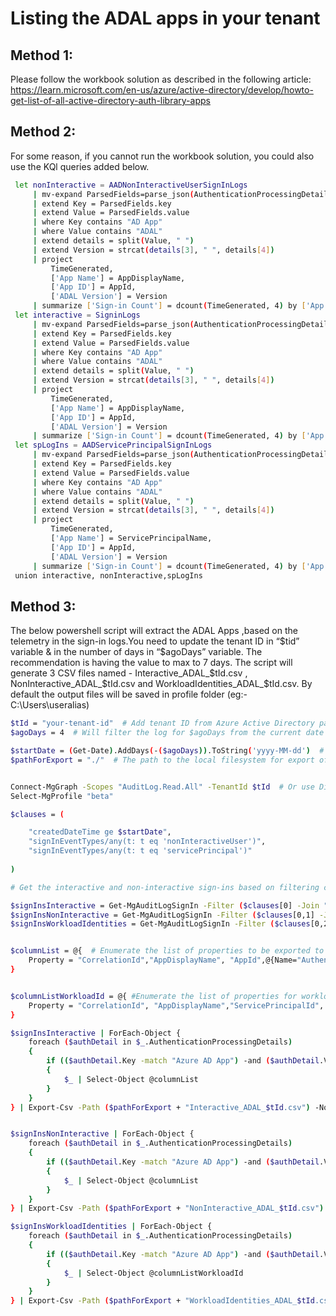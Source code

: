 # Listing the ADAL apps in your tenant 
## Method 1: 
Please follow the workbook solution as described in the following article: https://learn.microsoft.com/en-us/azure/active-directory/develop/howto-get-list-of-all-active-directory-auth-library-apps

## Method 2: 

For some reason, if you cannot run the workbook solution, you could also use the KQl queries added below. 

 ```sh
  let nonInteractive = AADNonInteractiveUserSignInLogs
      | mv-expand ParsedFields=parse_json(AuthenticationProcessingDetails)
      | extend Key = ParsedFields.key
      | extend Value = ParsedFields.value
      | where Key contains "AD App"
      | where Value contains "ADAL"
      | extend details = split(Value, " ")
      | extend Version = strcat(details[3], " ", details[4])
      | project
          TimeGenerated,
          ['App Name'] = AppDisplayName,
          ['App ID'] = AppId,
          ['ADAL Version'] = Version
      | summarize ['Sign-in Count'] = dcount(TimeGenerated, 4) by ['App Name'], ['App ID'], ['ADAL Version'];
  let interactive = SigninLogs
      | mv-expand ParsedFields=parse_json(AuthenticationProcessingDetails)
      | extend Key = ParsedFields.key
      | extend Value = ParsedFields.value
      | where Key contains "AD App"
      | where Value contains "ADAL"
      | extend details = split(Value, " ")
      | extend Version = strcat(details[3], " ", details[4])
      | project
          TimeGenerated,
          ['App Name'] = AppDisplayName,
          ['App ID'] = AppId,
          ['ADAL Version'] = Version
      | summarize ['Sign-in Count'] = dcount(TimeGenerated, 4) by ['App Name'], ['App ID'], ['ADAL Version'];
  let spLogIns = AADServicePrincipalSignInLogs
      | mv-expand ParsedFields=parse_json(AuthenticationProcessingDetails)
      | extend Key = ParsedFields.key
      | extend Value = ParsedFields.value
      | where Key contains "AD App"
      | where Value contains "ADAL"
      | extend details = split(Value, " ")
      | extend Version = strcat(details[3], " ", details[4])
      | project
          TimeGenerated,
          ['App Name'] = ServicePrincipalName,
          ['App ID'] = AppId,
          ['ADAL Version'] = Version
      | summarize ['Sign-in Count'] = dcount(TimeGenerated, 4) by ['App Name'], ['App ID'], ['ADAL Version'];
  union interactive, nonInteractive,spLogIns
```
## Method 3:

The below powershell script will extract the ADAL Apps ,based on the telemetry in the sign-in logs.You need to update the tenant ID in “$tid” variable & in the number of days in “$agoDays” variable. The recommendation is having the value to max to 7 days. The script will generate 3 CSV files named - Interactive_ADAL_$tId.csv , NonInteractive_ADAL_$tId.csv and WorkloadIdentities_ADAL_$tId.csv. By default the output files will be saved in profile folder (eg:- C:\Users\useralias)

```sh
$tId = "your-tenant-id"  # Add tenant ID from Azure Active Directory page on portal.
$agoDays = 4  # Will filter the log for $agoDays from the current date and time.

$startDate = (Get-Date).AddDays(-($agoDays)).ToString('yyyy-MM-dd')  # Get filter start date.
$pathForExport = "./"  # The path to the local filesystem for export of the CSV file.


Connect-MgGraph -Scopes "AuditLog.Read.All" -TenantId $tId  # Or use Directory.Read.All.
Select-MgProfile "beta" 

$clauses = (

    "createdDateTime ge $startDate",
    "signInEventTypes/any(t: t eq 'nonInteractiveUser')",
    "signInEventTypes/any(t: t eq 'servicePrincipal')"
    
)

# Get the interactive and non-interactive sign-ins based on filtering clauses.

$signInsInteractive = Get-MgAuditLogSignIn -Filter ($clauses[0] -Join " and ") -All
$signInsNonInteractive = Get-MgAuditLogSignIn -Filter ($clauses[0,1] -Join " and ") -All
$signInsWorkloadIdentities = Get-MgAuditLogSignIn -Filter ($clauses[0,2] -Join " and ") -All


$columnList = @{  # Enumerate the list of properties to be exported to the CSV files.
    Property = "CorrelationId","AppDisplayName", "AppId",@{Name="AuthenticationProcessingdetails"; expression={$_.AuthenticationProcessingdetails.value -like '*ADAL*'}}
}


$columnListWorkloadId = @{ #Enumerate the list of properties for workload identities to be exported to the CSV files.
    Property = "CorrelationId", "AppDisplayName","ServicePrincipalId", "ServicePrincipalName"
}

$signInsInteractive | ForEach-Object {
    foreach ($authDetail in $_.AuthenticationProcessingDetails)
    {
        if (($authDetail.Key -match "Azure AD App") -and ($authDetail.Value -match "ADAL"))
        {
            $_ | Select-Object @columnList
        }
    }
} | Export-Csv -Path ($pathForExport + "Interactive_ADAL_$tId.csv") -NoTypeInformation


$signInsNonInteractive | ForEach-Object {
    foreach ($authDetail in $_.AuthenticationProcessingDetails)
    {
        if (($authDetail.Key -match "Azure AD App") -and ($authDetail.Value -match "ADAL"))
        {
            $_ | Select-Object @columnList
        }
    }
} | Export-Csv -Path ($pathForExport + "NonInteractive_ADAL_$tId.csv") -NoTypeInformation

$signInsWorkloadIdentities | ForEach-Object {
    foreach ($authDetail in $_.AuthenticationProcessingDetails)
    {
        if (($authDetail.Key -match "Azure AD App") -and ($authDetail.Value -match "ADAL"))
        {
            $_ | Select-Object @columnListWorkloadId
        }
    }
} | Export-Csv -Path ($pathForExport + "WorkloadIdentities_ADAL_$tId.csv") -NoTypeInformation
```
